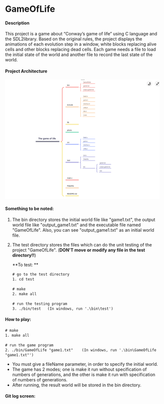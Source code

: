 # GameOfLife

#### Description
This project is a game about “Conway’s game of life” using C language and the SDL2library. Based on the original rules, the project displays the animations of each evolution step in a window, white blocks replacing alive cells and other blocks replacing dead cells. Each game needs a file to load the initial state of the world and another file to record the last state of the world.

#### Project Architecture
![IMG_AD153D212763-1](README.assets/IMG_AD153D212763-1.jpeg)



#### Something to be noted:

1. The bin directory stores the initial world file like "game1.txt", the output world file like "output_game1.txt" and the executable file named "GameOfLife". Also, you can see "output_game1.txt" as an initial world file.

2. The test directory stores the files which can do the unit testing of the project "GameOfLife". (**DON'T move or modify any file in the test directory!!**)

   **To test: **

   ```
   # go to the test directory
   1. cd test
   
   # make
   2. make all
   
   # run the testing program
   3. ./bin/test   (In windows, run '.\bin\test')
   ```

#### How to play:

```
# make
1. make all

# run the game program
2. ./bin/GameOfLife "game1.txt"    (In windows, run '.\bin\GameOfLife "game1.txt"')
```

+ You must give a fileName parameter, in order to specify the initial world.
+ The game has 2 modes; one is make it run without specification of numbers of generations, and the other is make it run with specification of numbers of generations.
+ After running, the result world will be stored in the bin directory.

#### Git log screen:

